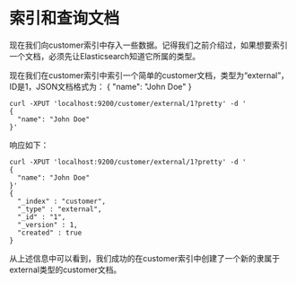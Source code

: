 # 索引和查询文档

现在我们向customer索引中存入一些数据。记得我们之前介绍过，如果想要索引一个文档，必须先让Elasticsearch知道它所属的类型。

现在我们在customer索引中索引一个简单的customer文档，类型为“external”，ID是1，JSON文档格式为： { "name": "John Doe" }

```
curl -XPUT 'localhost:9200/customer/external/1?pretty' -d '
{
  "name": "John Doe"
}'
```

响应如下：

```
curl -XPUT 'localhost:9200/customer/external/1?pretty' -d '
{
  "name": "John Doe"
}'
{
  "_index" : "customer",
  "_type" : "external",
  "_id" : "1",
  "_version" : 1,
  "created" : true
}
```

从上述信息中可以看到，我们成功的在customer索引中创建了一个新的隶属于external类型的customer文档。

